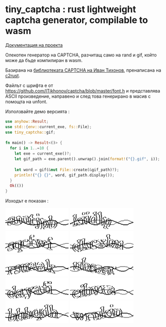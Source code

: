 # tiny_captcha : rust lightweight captcha generator, compilable to wasm

[Документация на проекта](https://docs.rs/tiny_captcha)

Олекотен генератор на CAPTCHA, разчитащ само на rand и gif, който може да бъде компилиран в wasm.

Базирана на [библиотеката CAPTCHA на Иван Тихонов](http://brokestream.com/captcha.html), пренаписана на [c2rust](https://c2rust.com).

Файлът с шрифта е от https://github.com/ITikhonov/captcha/blob/master/font.h и представлява ASCII произведение, направено и след това генерирано в масив с помощта на unfont.

Използвайте демо версията :

```rust
use anyhow::Result;
use std::{env::current_exe, fs::File};
use tiny_captcha::gif;

fn main() -> Result<()> {
  for i in 1..=10 {
    let exe = current_exe()?;
    let gif_path = exe.parent().unwrap().join(format!("{}.gif", i));

    let word = gif(&mut File::create(&gif_path)?);
    println!("{} {}", word, gif_path.display());
  }
  Ok(())
}
```

Изходът е показан :

![](https://raw.githubusercontent.com/rmw-link/tiny_captcha/master/gif/1.gif) ![](https://raw.githubusercontent.com/rmw-link/tiny_captcha/master/gif/2.gif) ![](https://raw.githubusercontent.com/rmw-link/tiny_captcha/master/gif/3.gif) ![](https://raw.githubusercontent.com/rmw-link/tiny_captcha/master/gif/4.gif) ![](https://raw.githubusercontent.com/rmw-link/tiny_captcha/master/gif/5.gif) ![](https://raw.githubusercontent.com/rmw-link/tiny_captcha/master/gif/6.gif) ![](https://raw.githubusercontent.com/rmw-link/tiny_captcha/master/gif/7.gif) ![](https://raw.githubusercontent.com/rmw-link/tiny_captcha/master/gif/8.gif) ![](https://raw.githubusercontent.com/rmw-link/tiny_captcha/master/gif/9.gif) ![](https://raw.githubusercontent.com/rmw-link/tiny_captcha/master/gif/10.gif)